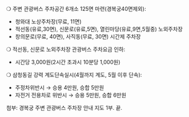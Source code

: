 ❍ 주변 관광버스 주차공간 6개소 125면 마련(경복궁40면제외):
  - 청와대 노상주차장(무료, 11면)
  - 적선동(유료,30면), 신문로(유료,5면), 열린마당(유료,9면,5월중) 노외주차장
  - 창의문로(무료, 40면), 사직동(무료, 30면) 시간제 주차장

❍ 적선동, 신문로 노외주차장 관광버스 주차요금 인하:
  - 시간당 3,000원(2시간 초과시 10분당 1,000원)

❍ 삼청동길 강력 계도단속실시(4월까지 계도, 5월 이후 단속):
  - 주정차위반시 → 승용 4만원, 승합 5만원
  - 자전거 전용차로 위반시 → 승용 5만원, 승합 6만원

첨부: 경복궁 주변 관광버스 주차장 안내 지도 1부. 끝.